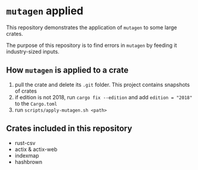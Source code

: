 # `mutagen` applied

This repository demonstrates the application of `mutagen` to some large crates.

The purpose of this repository is to find errors in `mutagen` by feeding it industry-sized inputs.

## How `mutagen` is applied to a crate

1. pull the crate and delete its `.git` folder. This project contains snapshots of crates
2. if edition is not 2018, run `cargo fix --edition` and add `edition = "2018"` to the `Cargo.toml`
3. run `scripts/apply-mutagen.sh <path>`

## Crates included in this repository

* rust-csv
* actix & actix-web
* indexmap
* hashbrown


